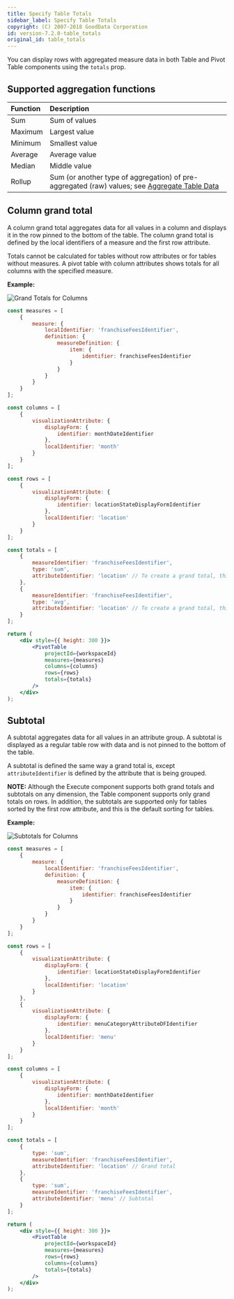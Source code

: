 ```yaml
---
title: Specify Table Totals
sidebar_label: Specify Table Totals
copyright: (C) 2007-2018 GoodData Corporation
id: version-7.2.0-table_totals
original_id: table_totals
---
```


You can display rows with aggregated measure data in both Table and Pivot Table components using the `totals` prop.

## Supported aggregation functions

| Function | Description |
| :--- | :--- |
| Sum | Sum of values |
| Maximum | Largest value |
| Minimum | Smallest value |
| Average | Average value |
| Median | Middle value |
| Rollup | Sum (or another type of aggregation) of pre-aggregated (raw) values; see [Aggregate Table Data](https://help.gooddata.com/pages/viewpage.action?pageId=86794631#PivotTables-Tabletotals) |

## Column grand total

A column grand total aggregates data for all values in a column and displays it in the row pinned to the bottom of the table. The column grand total is defined by the local identifiers of a measure and the first row attribute.

Totals cannot be calculated for tables without row attributes or for tables without measures. A pivot table with column attributes shows totals for all columns with the specified measure.

**Example:**

![Grand Totals for Columns](assets/pivot_table_totals.png)

```jsx
const measures = [
    {
        measure: {
            localIdentifier: 'franchiseFeesIdentifier',
            definition: {
                measureDefinition: {
                    item: {
                        identifier: franchiseFeesIdentifier
                    }
                }
            }
        }
    }
];

const columns = [
    {
        visualizationAttribute: {
            displayForm: {
                identifier: monthDateIdentifier
            },
            localIdentifier: 'month'
        }
    }
];

const rows = [
    {
        visualizationAttribute: {
            displayForm: {
                identifier: locationStateDisplayFormIdentifier
            },
            localIdentifier: 'location'
        }
    }
];

const totals = [
    {
        measureIdentifier: 'franchiseFeesIdentifier',
        type: 'sum',
        attributeIdentifier: 'location' // To create a grand total, this needs to be the localIdentifier of the FIRST row attribute.
    },
    {
        measureIdentifier: 'franchiseFeesIdentifier',
        type: 'avg',
        attributeIdentifier: 'location' // To create a grand total, this needs to be the localIdentifier of the FIRST row attribute.
    }
];

return (
    <div style={{ height: 300 }}>
        <PivotTable
            projectId={workspaceId}
            measures={measures}
            columns={columns}
            rows={rows}
            totals={totals}
        />
    </div>
);
```

## Subtotal

A subtotal aggregates data for all values in an attribute group. A subtotal is displayed as a regular table row with data and is not pinned to the bottom of the table.

A subtotal is defined the same way a grand total is, except `attributeIdentifier` is defined by the attribute that is being grouped.

**NOTE:** Although the Execute component supports both grand totals and subtotals on any dimension, the Table component supports only grand totals on rows. In addition, the subtotals are supported only for tables sorted by the first row attribute, and this is the default sorting for tables.

**Example:**

![Subtotals for Columns](assets/pivot_table_subtotals.png)

```jsx
const measures = [
    {
        measure: {
            localIdentifier: 'franchiseFeesIdentifier',
            definition: {
                measureDefinition: {
                    item: {
                        identifier: franchiseFeesIdentifier
                    }
                }
            }
        }
    }
];

const rows = [
    {
        visualizationAttribute: {
            displayForm: {
                identifier: locationStateDisplayFormIdentifier
            },
            localIdentifier: 'location'
        }
    },
    {
        visualizationAttribute: {
            displayForm: {
                identifier: menuCategoryAttributeDFIdentifier
            },
            localIdentifier: 'menu'
        }
    }
];

const columns = [
    {
        visualizationAttribute: {
            displayForm: {
                identifier: monthDateIdentifier
            },
            localIdentifier: 'month'
        }
    }
];

const totals = [
    {
        type: 'sum',
        measureIdentifier: 'franchiseFeesIdentifier',
        attributeIdentifier: 'location' // Grand total
    },
    {
        type: 'sum',
        measureIdentifier: 'franchiseFeesIdentifier',
        attributeIdentifier: 'menu' // Subtotal
    }
];

return (
    <div style={{ height: 300 }}>
        <PivotTable
            projectId={workspaceId}
            measures={measures}
            rows={rows}
            columns={columns}
            totals={totals}
        />
    </div>
);
```
